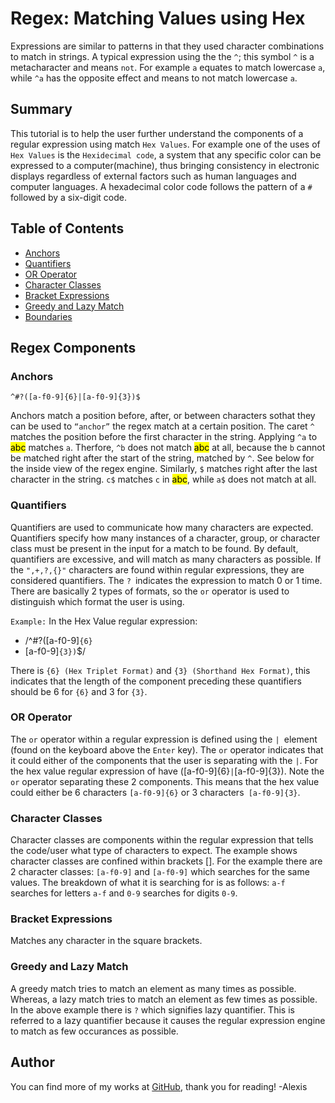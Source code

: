 # Regex: Matching Values using Hex

Expressions are similar to patterns in that they used character combinations to match in strings. A typical expression using the the `^`; this symbol `^` is a metacharacter and means `not`. For example `a` equates to match lowercase `a`, while `^a` has the opposite effect and means to not match lowercase `a`.

## Summary

This tutorial is to help the user further understand the components of a regular expression using match `Hex Values`. For example one of the uses of `Hex Values` is the `Hexidecimal code`, a system that any specific color can be expressed to a computer(machine), thus bringing consistency in electronic displays regardless of external factors such as human languages and computer languages. A hexadecimal color code follows the pattern of a `#` followed by a six-digit code. 

## Table of Contents

- [Anchors](#anchors)
- [Quantifiers](#quantifiers)
- [OR Operator](#or-operator)
- [Character Classes](#character-classes)
- [Bracket Expressions](#bracket-expressions)
- [Greedy and Lazy Match](#greedy-and-lazy-match)
- [Boundaries](#boundaries)

## Regex Components

### Anchors
`^#?([a-f0-9]{6}|[a-f0-9]{3})$`

Anchors match a position before, after, or between characters sothat they can be used to `“anchor”` the regex match at a certain position. The caret `^` matches the position before the first character in the string. Applying `^a` to <mark>abc</mark> matches `a`. Therfore, `^b` does not match <mark>abc</mark> at all, because the `b` cannot be matched right after the start of the string, matched by `^`. See below for the inside view of the regex engine. Similarly, `$` matches right after the last character in the string. `c$` matches `c` in <mark>abc</mark>, while `a$` does not match at all.

### Quantifiers
Quantifiers are used to communicate how many characters are expected. Quantifiers specify how many instances of a character, group, or character class must be present in the input for a match to be found. By default, quantifiers are excessive, and will match as many characters as possible. If the `",+,?,{}"` characters are found within regular expressions, they are considered quantifiers. The `? `indicates the expression to match 0 or 1 time. There are basically 2 types of formats, so the `or` operator is used to distinguish which format the user is using.

`Example:`
In the Hex Value regular expression:
- /^#?([a-f0-9]`{6}`
- [a-f0-9]`{3})`$/

There is `{6} (Hex Triplet Format)` and `{3} (Shorthand Hex Format)`, this indicates that the length of the component preceding these quantifiers should be 6 for `{6}` and 3 for `{3}`.

### OR Operator
The `or` operator within a regular expression is defined using the `| `element (found on the keyboard above the `Enter` key). The `or` operator indicates that it could either of the components that the user is separating with the `|`. For the hex value regular expression of have ([a-f0-9]{6}``|``[a-f0-9]{3}). Note the `or` operator separating these 2 components. This means that the hex value could either be 6 characters `[a-f0-9]{6}` or 3 characters` [a-f0-9]{3}`.

### Character Classes
Character classes are components within the regular expression that tells the code/user what type of characters to expect. The example shows character classes are confined within brackets []. For the example there are 2 character classes: `[a-f0-9]` and `[a-f0-9]` which searches for the same values. The breakdown of what it is searching for is as follows: `a-f` searches for letters `a-f` and `0-9` searches for digits `0-9`.

### Bracket Expressions
Matches any character in the square brackets. 

### Greedy and Lazy Match
A greedy match tries to match an element as many times as possible. Whereas, a lazy match tries to match an element as few times as possible. In the above example there is `?` which signifies lazy quantifier. This is referred to a lazy quantifier because it causes the regular expression engine to match as few occurances as possible. 

## Author

You can find more of my works at [GitHub](https://github.com/alexisn84), thank you for reading! -Alexis